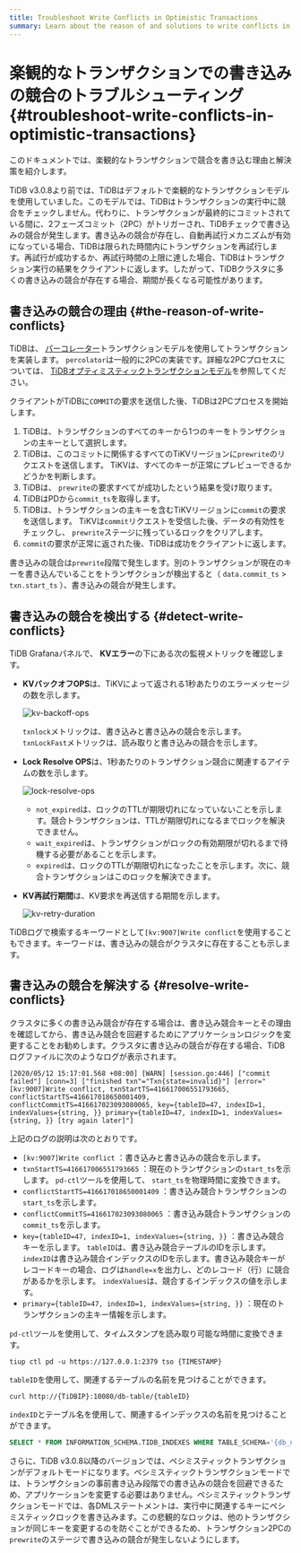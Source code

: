```yaml
---
title: Troubleshoot Write Conflicts in Optimistic Transactions
summary: Learn about the reason of and solutions to write conflicts in optimistic transactions.
---
```


# 楽観的なトランザクションでの書き込みの競合のトラブルシューティング {#troubleshoot-write-conflicts-in-optimistic-transactions}

このドキュメントでは、楽観的なトランザクションで競合を書き込む理由と解決策を紹介します。

TiDB v3.0.8より前では、TiDBはデフォルトで楽観的なトランザクションモデルを使用していました。このモデルでは、TiDBはトランザクションの実行中に競合をチェックしません。代わりに、トランザクションが最終的にコミットされている間に、2フェーズコミット（2PC）がトリガーされ、TiDBチェックで書き込みの競合が発生します。書き込みの競合が存在し、自動再試行メカニズムが有効になっている場合、TiDBは限られた時間内にトランザクションを再試行します。再試行が成功するか、再試行時間の上限に達した場合、TiDBはトランザクション実行の結果をクライアントに返します。したがって、TiDBクラスタに多くの書き込みの競合が存在する場合、期間が長くなる可能性があります。

## 書き込みの競合の理由 {#the-reason-of-write-conflicts}

TiDBは、 [パーコレーター](https://www.usenix.org/legacy/event/osdi10/tech/full_papers/Peng.pdf)トランザクションモデルを使用してトランザクションを実装します。 `percolator`は一般的に2PCの実装です。詳細な2PCプロセスについては、 [TiDBオプティミスティックトランザクションモデル](/optimistic-transaction.md)を参照してください。

クライアントがTiDBに`COMMIT`の要求を送信した後、TiDBは2PCプロセスを開始します。

1.  TiDBは、トランザクションのすべてのキーから1つのキーをトランザクションの主キーとして選択します。
2.  TiDBは、このコミットに関係するすべてのTiKVリージョンに`prewrite`のリクエストを送信します。 TiKVは、すべてのキーが正常にプレビューできるかどうかを判断します。
3.  TiDBは、 `prewrite`の要求すべてが成功したという結果を受け取ります。
4.  TiDBはPDから`commit_ts`を取得します。
5.  TiDBは、トランザクションの主キーを含むTiKVリージョンに`commit`の要求を送信します。 TiKVは`commit`リクエストを受信した後、データの有効性をチェックし、 `prewrite`ステージに残っているロックをクリアします。
6.  `commit`の要求が正常に返された後、TiDBは成功をクライアントに返します。

書き込みの競合は`prewrite`段階で発生します。別のトランザクションが現在のキーを書き込んでいることをトランザクションが検出すると（ `data.commit_ts` &gt; `txn.start_ts` ）、書き込みの競合が発生します。

## 書き込みの競合を検出する {#detect-write-conflicts}

TiDB Grafanaパネルで、 **KVエラー**の下にある次の監視メトリックを確認します。

-   **KVバックオフOPS**は、TiKVによって返される1秒あたりのエラーメッセージの数を示します。

    ![kv-backoff-ops](https://docs-download.pingcap.com/media/images/docs/troubleshooting-write-conflict-kv-backoff-ops.png)

    `txnlock`メトリックは、書き込みと書き込みの競合を示します。 `txnLockFast`メトリックは、読み取りと書き込みの競合を示します。

-   **Lock Resolve OPS**は、1秒あたりのトランザクション競合に関連するアイテムの数を示します。

    ![lock-resolve-ops](https://docs-download.pingcap.com/media/images/docs/troubleshooting-write-conflict-lock-resolve-ops.png)

    -   `not_expired`は、ロックのTTLが期限切れになっていないことを示します。競合トランザクションは、TTLが期限切れになるまでロックを解決できません。
    -   `wait_expired`は、トランザクションがロックの有効期限が切れるまで待機する必要があることを示します。
    -   `expired`は、ロックのTTLが期限切れになったことを示します。次に、競合トランザクションはこのロックを解決できます。

-   **KV再試行期間**は、KV要求を再送信する期間を示します。

    ![kv-retry-duration](https://docs-download.pingcap.com/media/images/docs/troubleshooting-write-conflict-kv-retry-duration.png)

TiDBログで検索するキーワードとして`[kv:9007]Write conflict`を使用することもできます。キーワードは、書き込みの競合がクラスタに存在することも示します。

## 書き込みの競合を解決する {#resolve-write-conflicts}

クラスタに多くの書き込み競合が存在する場合は、書き込み競合キーとその理由を確認してから、書き込み競合を回避するためにアプリケーションロジックを変更することをお勧めします。クラスタに書き込みの競合が存在する場合、TiDBログファイルに次のようなログが表示されます。

```log
[2020/05/12 15:17:01.568 +08:00] [WARN] [session.go:446] ["commit failed"] [conn=3] ["finished txn"="Txn{state=invalid}"] [error="[kv:9007]Write conflict, txnStartTS=416617006551793665, conflictStartTS=416617018650001409, conflictCommitTS=416617023093080065, key={tableID=47, indexID=1, indexValues={string, }} primary={tableID=47, indexID=1, indexValues={string, }} [try again later]"]
```

上記のログの説明は次のとおりです。

-   `[kv:9007]Write conflict` ：書き込みと書き込みの競合を示します。
-   `txnStartTS=416617006551793665` ：現在のトランザクションの`start_ts`を示します。 `pd-ctl`ツールを使用して、 `start_ts`を物理時間に変換できます。
-   `conflictStartTS=416617018650001409` ：書き込み競合トランザクションの`start_ts`を示します。
-   `conflictCommitTS=416617023093080065` ：書き込み競合トランザクションの`commit_ts`を示します。
-   `key={tableID=47, indexID=1, indexValues={string, }}` ：書き込み競合キーを示します。 `tableID`は、書き込み競合テーブルのIDを示します。 `indexID`は書き込み競合インデックスのIDを示します。書き込み競合キーがレコードキーの場合、ログは`handle=x`を出力し、どのレコード（行）に競合があるかを示します。 `indexValues`は、競合するインデックスの値を示します。
-   `primary={tableID=47, indexID=1, indexValues={string, }}` ：現在のトランザクションの主キー情報を示します。

`pd-ctl`ツールを使用して、タイムスタンプを読み取り可能な時間に変換できます。


```shell
tiup ctl pd -u https://127.0.0.1:2379 tso {TIMESTAMP}
```

`tableID`を使用して、関連するテーブルの名前を見つけることができます。


```shell
curl http://{TiDBIP}:10080/db-table/{tableID}
```

`indexID`とテーブル名を使用して、関連するインデックスの名前を見つけることができます。


```sql
SELECT * FROM INFORMATION_SCHEMA.TIDB_INDEXES WHERE TABLE_SCHEMA='{db_name}' AND TABLE_NAME='{table_name}' AND INDEX_ID={indexID};
```

さらに、TiDB v3.0.8以降のバージョンでは、ペシミスティックトランザクションがデフォルトモードになります。ペシミスティックトランザクションモードでは、トランザクションの事前書き込み段階での書き込みの競合を回避できるため、アプリケーションを変更する必要はありません。ペシミスティックトランザクションモードでは、各DMLステートメントは、実行中に関連するキーにペシミスティックロックを書き込みます。この悲観的なロックは、他のトランザクションが同じキーを変更するのを防ぐことができるため、トランザクション2PCの`prewrite`のステージで書き込みの競合が発生しないようにします。
